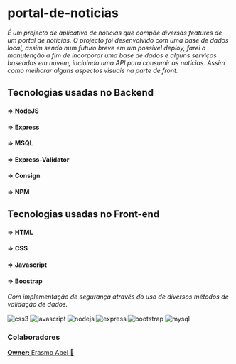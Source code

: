 # portal-de-noticias

<i>É um projecto de aplicativo de noticias que compõe diversas features de um portal de notícias. O projecto foi desenvolvido com uma base de dados local, assim sendo num futuro breve em um possível deploy, farei a manutenção a fim de incorporar uma base de dados  e alguns serviços baseados em nuvem, incluindo uma API para consumir as notícias. Assim como melhorar alguns aspectos visuais na parte de front.</i>

## Tecnologias usadas no Backend
   #### => NodeJS
   #### => Express
   #### => MSQL
   #### => Express-Validator
   #### => Consign
   #### => NPM

 ## Tecnologias usadas no Front-end
   #### => HTML
   #### => CSS
   #### => Javascript
   #### => Boostrap
<i>Com implementação de segurança através do uso de diversos métodos de validação de dados.</i>

 <div style="display: inline-block">
    <img align="center" alt="css3" src="https://img.shields.io/badge/CSS3-1572B6?style=for-the-badge&logo=css3&logoColor=white" />
    <img align="center" alt="javascript" src="https://img.shields.io/badge/JavaScript-F7DF1E?style=for-the-badge&logo=javascript&logoColor=black" />
    <img align="center" alt="nodejs" src="https://img.shields.io/badge/Node.js-43853D?style=for-the-badge&logo=node.js&logoColor=white" />
    <img align="center" alt="express" src="https://img.shields.io/badge/Express.js-404D59?style=for-the-badge" />
    <img align="center" alt="bootstrap" src="https://img.shields.io/badge/Bootstrap-563D7C?style=for-the-badge&logo=bootstrap&logoColor=white" />
    <img align="center" alt="mysql" src="https://img.shields.io/badge/MySQL-00000F?style=for-the-badge&logo=mysql&logoColor=white" />
</div>

<h3>Colaboradores</h3>
<p><a href="https://github.com/AbelErasmo/"><b>Owner: </b>Erasmo Abel 🖖</a></p> 
